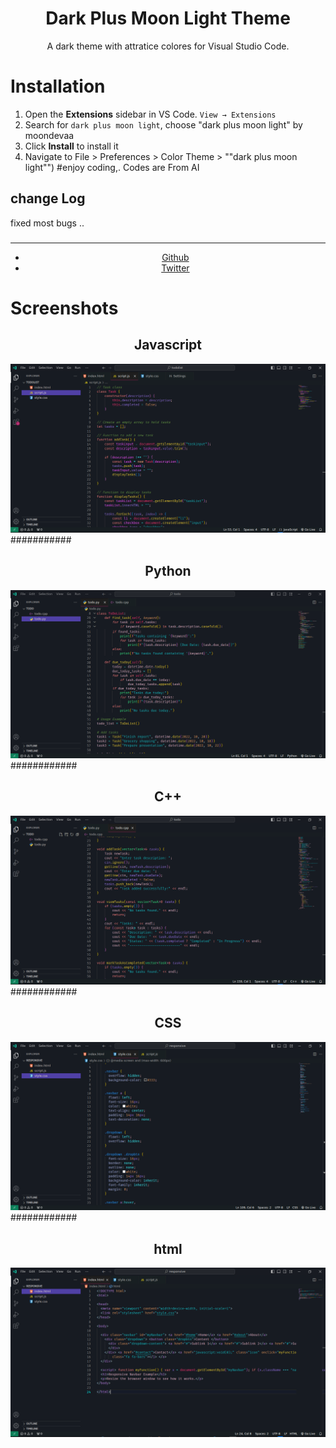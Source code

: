 <div align="center">

# Dark Plus Moon Light Theme

A dark theme with attratice colores for Visual Studio Code.
</div>

# Installation

1. Open the **Extensions** sidebar in VS Code. `View → Extensions`
2. Search for `dark plus moon light`, choose "dark plus moon light" by moondevaa
3. Click **Install** to install it
4. Navigate to File > Preferences > Color Theme > ""dark plus moon light"")
#enjoy coding,.
Codes are From AI
## change Log
fixed most bugs ..
###
  <div align="center">
    <hr />
    <ul>
    <li> <a href="https://github.com/AaBbdev29">Github</a> </li>
    <li> <a href="https://twitter.com/imaginative_dev">Twitter</a></li>
    </ul>
  </div>

# Screenshots

<div align="center">
    <h2>Javascript</h2>
    <img src="https://raw.githubusercontent.com/AaBbdev29/Darkplusmoonlite/main/js.png" alt="Moon in Javascript"/>
</div>
###########
 <div align="center">
    <h2>Python</h2>
    <img src="https://raw.githubusercontent.com/AaBbdev29/Darkplusmoonlite/main/py.png" alt="Moon in Python"/>
</div>
############
 <br/>
<div align="center">
    <h2>C++</h2>
    <img src="https://raw.githubusercontent.com/AaBbdev29/Darkplusmoonlite/main/cpp.png" alt="Moon in C++"/>
</div>
############
<div align="center">
    <h2>CSS</h2>
    <img src="https://raw.githubusercontent.com/AaBbdev29/Darkplusmoonlite/main/css.png" alt="Moon in Css"/>
</div>
############
<div align="center">
    <h2>html</h2>
    <img src="https://raw.githubusercontent.com/AaBbdev29/Darkplusmoonlite/main/html.png" alt="Moon in html"/>
</div>
